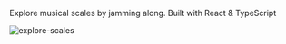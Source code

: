 Explore musical scales by jamming along. Built with React & TypeScript

![explore-scales](https://user-images.githubusercontent.com/26344373/99425221-77b1ad00-28fa-11eb-94be-cb0c5a244aef.jpg)
